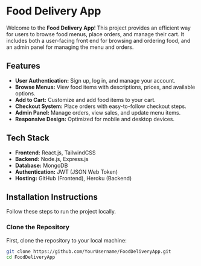 # Food Delivery App

Welcome to the **Food Delivery App**! This project provides an efficient way for users to browse food menus, place orders, and manage their cart. It includes both a user-facing front end for browsing and ordering food, and an admin panel for managing the menu and orders.

## Features

- **User Authentication:** Sign up, log in, and manage your account.
- **Browse Menus:** View food items with descriptions, prices, and available options.
- **Add to Cart:** Customize and add food items to your cart.
- **Checkout System:** Place orders with easy-to-follow checkout steps.
- **Admin Panel:** Manage orders, view sales, and update menu items.
- **Responsive Design:** Optimized for mobile and desktop devices.

## Tech Stack

- **Frontend:** React.js, TailwindCSS
- **Backend:** Node.js, Express.js
- **Database:** MongoDB
- **Authentication:** JWT (JSON Web Token)
- **Hosting:** GitHub (Frontend), Heroku (Backend)

## Installation Instructions

Follow these steps to run the project locally.

### Clone the Repository

First, clone the repository to your local machine:
```bash
git clone https://github.com/YourUsername/FoodDeliveryApp.git
cd FoodDeliveryApp

